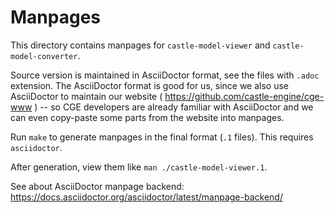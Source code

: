 # Manpages

This directory contains manpages for `castle-model-viewer` and `castle-model-converter`.

Source version is maintained in AsciiDoctor format, see the files with `.adoc` extension. The AsciiDoctor format is good for us, since we also use AsciiDoctor to maintain our website ( https://github.com/castle-engine/cge-www ) -- so CGE developers are already familiar with AsciiDoctor and we can even copy-paste some parts from the website into manpages.

Run `make` to generate manpages in the final format (`.1` files). This requires `asciidoctor`.

After generation, view them like `man ./castle-model-viewer.1`.

See about AsciiDoctor manpage backend: https://docs.asciidoctor.org/asciidoctor/latest/manpage-backend/